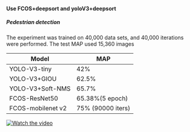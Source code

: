 #### Use FCOS+deepsort and yoloV3+deepsort

##### Pedestrian detection

The experiment was trained on 40,000 data sets, and 40,000 iterations were performed. 
The test MAP used 15,360 images


Model    |   MAP
-------- | ---------
 YOLO-V3-tiny |    42%
YOLO-V3+GIOU  |   62.5%
 YOLO-V3+Soft-NMS |   65.7%
 FCOS-ResNet50   |   65.38%(5 epoch)
 FCOS-mobilenet v2 |  75% (90000 iters)
 
 
[![Watch the video](https://raw.github.com/GabLeRoux/WebMole/master/ressources/WebMole_Youtube_Video.png)](https://youtu.be/qaVJYk5gIVs)